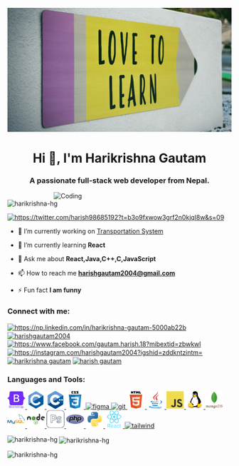 ![logo](https://github.com/Harikrishna-HG/Harikrishna-HG/blob/main/github-banner.jpg)

<h1 align="center">Hi 👋, I'm Harikrishna Gautam</h1>
<h3 align="center">A passionate full-stack web developer from Nepal.</h3>

<img align="right" alt="Coding" width="400" src="https://cdn.dribbble.com/users/1162077/screenshots/3848914/programmer.gif">
<p align="left"> <img src="https://komarev.com/ghpvc/?username=harikrishna-hg&label=Profile%20views&color=0e75b6&style=flat" alt="harikrishna-hg" /> </p>

<p align="left"> <a href="https://twitter.com/https://twitter.com/harish98685192?t=b3o9fxwow3grf2n0kjql8w&s=09" target="blank"><img src="https://img.shields.io/twitter/follow/https://twitter.com/harish98685192?t=b3o9fxwow3grf2n0kjql8w&s=09?logo=twitter&style=for-the-badge" alt="https://twitter.com/harish98685192?t=b3o9fxwow3grf2n0kjql8w&s=09" /></a> </p>

- 🔭 I’m currently working on [Transportation System](https://github.com/Harikrishna-HG/BUS.git)

- 🌱 I’m currently learning **React**

- 💬 Ask me about **React,Java,C++,C,JavaScript**

- 📫 How to reach me **harishgautam2004@gmail.com**

- ⚡ Fun fact **I am funny**

<h3 align="left">Connect with me:</h3>
<p align="left">

<a href="https://linkedin.com/in/https://np.linkedin.com/in/harikrishna-gautam-5000ab22b" target="blank"><img align="center" src="https://raw.githubusercontent.com/rahuldkjain/github-profile-readme-generator/master/src/images/icons/Social/linked-in-alt.svg" alt="https://np.linkedin.com/in/harikrishna-gautam-5000ab22b" height="30" width="40" /></a>
<a href="https://stackoverflow.com/users/harishgautam2004" target="blank"><img align="center" src="https://raw.githubusercontent.com/rahuldkjain/github-profile-readme-generator/master/src/images/icons/Social/stack-overflow.svg" alt="harishgautam2004" height="30" width="40" /></a>
<a href="https://fb.com/https://www.facebook.com/gautam.harish.18?mibextid=zbwkwl" target="blank"><img align="center" src="https://raw.githubusercontent.com/rahuldkjain/github-profile-readme-generator/master/src/images/icons/Social/facebook.svg" alt="https://www.facebook.com/gautam.harish.18?mibextid=zbwkwl" height="30" width="40" /></a>
<a href="https://instagram.com/https://instagram.com/harishgautam2004?igshid=zddkntzintm=" target="blank"><img align="center" src="https://raw.githubusercontent.com/rahuldkjain/github-profile-readme-generator/master/src/images/icons/Social/instagram.svg" alt="https://instagram.com/harishgautam2004?igshid=zddkntzintm=" height="30" width="40" /></a>
<a href="https://www.youtube.com/c/harikrishna gautam" target="blank"><img align="center" src="https://raw.githubusercontent.com/rahuldkjain/github-profile-readme-generator/master/src/images/icons/Social/youtube.svg" alt="harikrishna gautam" height="30" width="40" /></a>
<a href="https://discord.gg/harish gautam" target="blank"><img align="center" src="https://raw.githubusercontent.com/rahuldkjain/github-profile-readme-generator/master/src/images/icons/Social/discord.svg" alt="harish gautam" height="30" width="40" /></a>
</p>

<h3 align="left">Languages and Tools:</h3>
<p align="left"> <a href="https://getbootstrap.com" target="_blank" rel="noreferrer"> <img src="https://raw.githubusercontent.com/devicons/devicon/master/icons/bootstrap/bootstrap-plain-wordmark.svg" alt="bootstrap" width="40" height="40"/> </a> <a href="https://www.cprogramming.com/" target="_blank" rel="noreferrer"> <img src="https://raw.githubusercontent.com/devicons/devicon/master/icons/c/c-original.svg" alt="c" width="40" height="40"/> </a> <a href="https://www.w3schools.com/cpp/" target="_blank" rel="noreferrer"> <img src="https://raw.githubusercontent.com/devicons/devicon/master/icons/cplusplus/cplusplus-original.svg" alt="cplusplus" width="40" height="40"/> </a> <a href="https://www.w3schools.com/css/" target="_blank" rel="noreferrer"> <img src="https://raw.githubusercontent.com/devicons/devicon/master/icons/css3/css3-original-wordmark.svg" alt="css3" width="40" height="40"/> </a> <a href="https://www.figma.com/" target="_blank" rel="noreferrer"> <img src="https://www.vectorlogo.zone/logos/figma/figma-icon.svg" alt="figma" width="40" height="40"/> </a> <a href="https://git-scm.com/" target="_blank" rel="noreferrer"> <img src="https://www.vectorlogo.zone/logos/git-scm/git-scm-icon.svg" alt="git" width="40" height="40"/> </a> <a href="https://www.w3.org/html/" target="_blank" rel="noreferrer"> <img src="https://raw.githubusercontent.com/devicons/devicon/master/icons/html5/html5-original-wordmark.svg" alt="html5" width="40" height="40"/> </a> <a href="https://www.java.com" target="_blank" rel="noreferrer"> <img src="https://raw.githubusercontent.com/devicons/devicon/master/icons/java/java-original.svg" alt="java" width="40" height="40"/> </a> <a href="https://developer.mozilla.org/en-US/docs/Web/JavaScript" target="_blank" rel="noreferrer"> <img src="https://raw.githubusercontent.com/devicons/devicon/master/icons/javascript/javascript-original.svg" alt="javascript" width="40" height="40"/> </a> <a href="https://www.linux.org/" target="_blank" rel="noreferrer"> <img src="https://raw.githubusercontent.com/devicons/devicon/master/icons/linux/linux-original.svg" alt="linux" width="40" height="40"/> </a> <a href="https://www.mongodb.com/" target="_blank" rel="noreferrer"> <img src="https://raw.githubusercontent.com/devicons/devicon/master/icons/mongodb/mongodb-original-wordmark.svg" alt="mongodb" width="40" height="40"/> </a> <a href="https://www.mysql.com/" target="_blank" rel="noreferrer"> <img src="https://raw.githubusercontent.com/devicons/devicon/master/icons/mysql/mysql-original-wordmark.svg" alt="mysql" width="40" height="40"/> </a> <a href="https://nodejs.org" target="_blank" rel="noreferrer"> <img src="https://raw.githubusercontent.com/devicons/devicon/master/icons/nodejs/nodejs-original-wordmark.svg" alt="nodejs" width="40" height="40"/> </a> <a href="https://www.photoshop.com/en" target="_blank" rel="noreferrer"> <img src="https://raw.githubusercontent.com/devicons/devicon/master/icons/photoshop/photoshop-line.svg" alt="photoshop" width="40" height="40"/> </a> <a href="https://www.php.net" target="_blank" rel="noreferrer"> <img src="https://raw.githubusercontent.com/devicons/devicon/master/icons/php/php-original.svg" alt="php" width="40" height="40"/> </a> <a href="https://www.python.org" target="_blank" rel="noreferrer"> <img src="https://raw.githubusercontent.com/devicons/devicon/master/icons/python/python-original.svg" alt="python" width="40" height="40"/> </a> <a href="https://reactjs.org/" target="_blank" rel="noreferrer"> <img src="https://raw.githubusercontent.com/devicons/devicon/master/icons/react/react-original-wordmark.svg" alt="react" width="40" height="40"/> </a> <a href="https://tailwindcss.com/" target="_blank" rel="noreferrer"> <img src="https://www.vectorlogo.zone/logos/tailwindcss/tailwindcss-icon.svg" alt="tailwind" width="40" height="40"/> </a> </p>

<p><img align="left" src="https://github-readme-stats.vercel.app/api/top-langs?username=harikrishna-hg&show_icons=true&locale=en&layout=compact" alt="harikrishna-hg" /></p>

<p>&nbsp;<img align="center" src="https://github-readme-stats.vercel.app/api?username=harikrishna-hg&show_icons=true&locale=en" alt="harikrishna-hg" /></p>

<p><img align="center" src="https://github-readme-streak-stats.herokuapp.com/?user=harikrishna-hg&" alt="harikrishna-hg" /></p>
